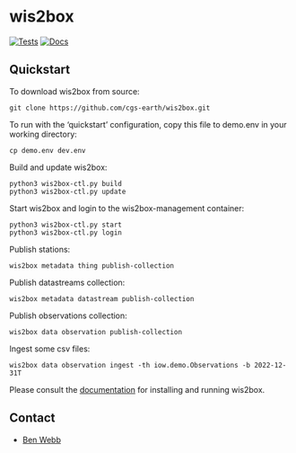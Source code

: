 # wis2box

[![Tests](https://github.com/wmo-im/wis2box/workflows/tests%20%E2%9A%99%EF%B8%8F/badge.svg)](https://github.com/wmo-im/wis2box/actions/workflows/tests-docker.yml)
[![Docs](https://readthedocs.org/projects/wis2box/badge)](https://docs.wis2box.wis.wmo.int)

## Quickstart

To download wis2box from source:

```
git clone https://github.com/cgs-earth/wis2box.git
```

To run with the ‘quickstart’ configuration, copy this file to demo.env in your working directory:

```
cp demo.env dev.env
```

Build and update wis2box:

```
python3 wis2box-ctl.py build
python3 wis2box-ctl.py update
```

Start wis2box and login to the wis2box-management container:

```
python3 wis2box-ctl.py start
python3 wis2box-ctl.py login
```

Publish stations:

```
wis2box metadata thing publish-collection
```

Publish datastreams collection:

```
wis2box metadata datastream publish-collection
```

Publish observations collection:

```
wis2box data observation publish-collection
```

Ingest some csv files:

```
wis2box data observation ingest -th iow.demo.Observations -b 2022-12-31T
```

Please consult the [documentation](https://docs.wis2box.wis.wmo.int) for installing
and running wis2box.

## Contact

- [Ben Webb](https://github.com/webb-ben)
